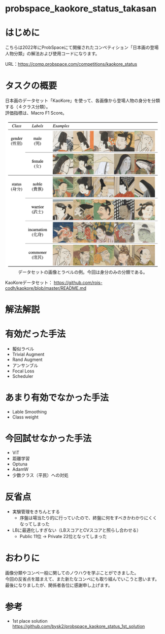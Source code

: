 # probspace_kaokore_status_takasan
# はじめに
こちらは2022年にProbSpaceにて開催されたコンペティション「日本画の登場人物分類」の解法および使用コードになります。

URL：https://comp.probspace.com/competitions/kaokore_status

# タスクの概要
日本画のデータセット「KaoKore」を使って、各画像から登場人物の身分を分類する（４クラス分類）。  
評価指標は、Macro F1 Score。

<p align="center">
  <img src="images/label_example.png" width='700'>

  <br>
  データセットの画像とラベルの例。今回は身分のみの分類である。
</p>

KaoKoreデータセット：
https://github.com/rois-codh/kaokore/blob/master/README.md

# 解法解説

# 有効だった手法
- 擬似ラベル
- Trivial Augment
- Rand Augment
- アンサンブル
- Focal Loss
- Scheduler

# あまり有効でなかった手法
- Lable Smoothing
- Class weight

# 今回試せなかった手法
- ViT
- 距離学習
- Optuna
- AdamW
- 少数クラス（平民）への対処

# 反省点
- 実験管理をきちんとする
    - 序盤は場当たり的に行っていたので、終盤に何をすべきかわかりにくくなってしまった
- LBに最適化しすぎない（LBスコアとCVスコアと照らし合わせる）
    - Public 11位 → Private 22位となってしまった

# おわりに
画像分類やコンペ一般に関してのノウハウを学ぶことができました。  
今回の反省点を踏まえて、また新たなコンペにも取り組んでいこうと思います。  
最後になりましたが、関係者各位に感謝申し上げます。

# 参考
- 1st place solution  
https://github.com/bysk2/probspace_kaokore_status_1st_solution